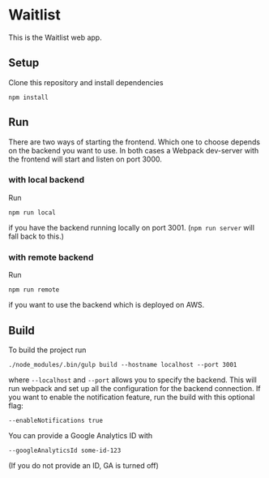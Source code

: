 # Waitlist

This is the Waitlist web app.

## Setup

Clone this repository and install dependencies

    npm install

## Run

There are two ways of starting the frontend.
Which one to choose depends on the backend you want to use.
In both cases a Webpack dev-server with the frontend will start and listen on port 3000.

### with local backend

Run

    npm run local

if you have the backend running locally on port 3001.
(`npm run server` will fall back to this.)

### with remote backend

Run

    npm run remote

if you want to use the backend which is deployed on AWS.

## Build

To build the project run

    ./node_modules/.bin/gulp build --hostname localhost --port 3001

where `--localhost` and `--port` allows you to specify the backend.
This will run webpack and set up all the configuration for the backend connection.
If you want to enable the notification feature, run the build with this optional flag:

    --enableNotifications true

You can provide a Google Analytics ID with

    --googleAnalyticsId some-id-123

(If you do not provide an ID, GA is turned off)
